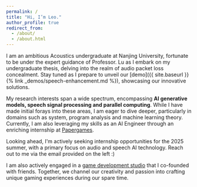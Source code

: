 ```yaml
---
permalink: /
title: "Hi, I’m Leo."
author_profile: true
redirect_from: 
  - /about/
  - /about.html
---
```

I am an ambitious Acoustics undergraduate at Nanjing University, fortunate to be under the expert guidance of Professor. Lu as I embark on my undergraduate thesis, delving into the realm of audio packet loss concealment. Stay tuned as I prepare to unveil our [demo]({{ site.baseurl }}{% link _demos/speech-enhancement.md %}), showcasing our innovative solutions.

My research interests span a wide spectrum, encompassing <strong>AI generative models, speech signal processing and parallel computing</strong>. While I have made initial forays into these areas, I am eager to dive deeper, particularly in domains such as system, program analysis and machine learning theory. Currently, I am also leveraging my skills as an AI Engineer through an enriching internship at [Papergames](https://www.papegames.com/en).

Looking ahead, I'm actively seeking internship opportunities for the 2025 summer, with a primary focus on audio and speech AI technology. Reach out to me via the email provided on the left :)

I am also actively engaged in a [game development studio](https://github.com/Rice-Time-Studio) that I co-founded with friends. Together, we channel our creativity and passion into crafting unique gaming experiences during our spare time.
